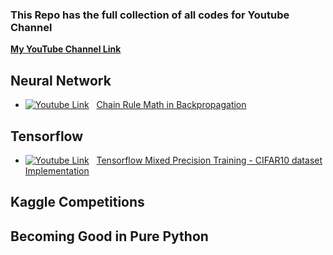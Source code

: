 ### This Repo has the full collection of all codes for Youtube Channel

**[My YouTube Channel Link](https://www.youtube.com/channel/UC0_a8SNpTFkmVv5SLMs1CIA)**

[logo]: https://raw.githubusercontent.com/rohan-paul/MachineLearning-DeepLearning-Code-for-my-Youtube-Channel/master/assets/yt_logo.png


## Neural Network
* [![Youtube Link][logo]](https://www.youtube.com/watch?v=arm9wLAk44A&ab_channel=RohanPaul) &nbsp; [Chain Rule Math in Backpropagation](https://medium.com/mlearning-ai/neural-network-implementing-backpropagation-using-the-chain-rule-51c500d2f00d)



## Tensorflow

* [![Youtube Link][logo]](https://www.youtube.com/watch?v=Kvy65eGF2Bs&ab_channel=RohanPaul) &nbsp; [Tensorflow Mixed Precision Training - CIFAR10 dataset Implementation](https://github.com/rohan-paul/Numpy-Tensorflow-ScikitLearn_Exercises/blob/master/Tensorflow/mixed-precision_training.py)


## Kaggle Competitions



## Becoming Good in Pure Python
